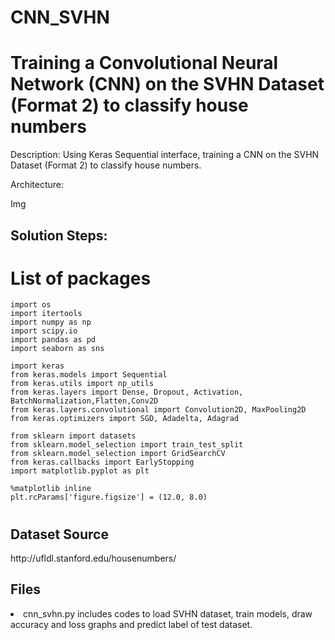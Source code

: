 # CNN_SVHN

<h1>Training a Convolutional Neural Network (CNN) on the SVHN Dataset (Format 2) to classify house numbers</h1>

Description: Using Keras Sequential interface, training a CNN on the SVHN Dataset (Format 2) to classify house numbers.

Architecture:

Img

<h2>Solution Steps:</h2>

<h1>List of packages</h1>

    import os
    import itertools
    import numpy as np
    import scipy.io
    import pandas as pd
    import seaborn as sns

    import keras
    from keras.models import Sequential
    from keras.utils import np_utils
    from keras.layers import Dense, Dropout, Activation, BatchNormalization,Flatten,Conv2D
    from keras.layers.convolutional import Convolution2D, MaxPooling2D
    from keras.optimizers import SGD, Adadelta, Adagrad

    from sklearn import datasets
    from sklearn.model_selection import train_test_split
    from sklearn.model_selection import GridSearchCV
    from keras.callbacks import EarlyStopping
    import matplotlib.pyplot as plt

    %matplotlib inline
    plt.rcParams['figure.figsize'] = (12.0, 8.0)

<h1></h1>
<h1></h1>
<h1></h1>
<h1></h1>
<h1></h1>
<h1></h1>
<h1></h1>

<h2>Dataset Source</h2>
http://ufldl.stanford.edu/housenumbers/


<h2>Files</h2>
<li>cnn_svhn.py includes codes to load SVHN dataset, train models, draw accuracy and loss graphs and predict label of test dataset.</li>
